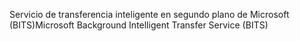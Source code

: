 <span data-ttu-id="8efef-101">Servicio de transferencia inteligente en segundo plano de Microsoft (BITS)</span><span class="sxs-lookup"><span data-stu-id="8efef-101">Microsoft Background Intelligent Transfer Service (BITS)</span></span>
